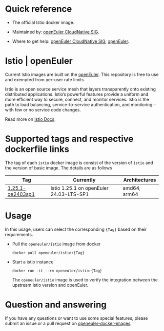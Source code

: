 # Quick reference

- The official Istio docker image.

- Maintained by: [openEuler CloudNative SIG](https://gitee.com/openeuler/cloudnative).

- Where to get help: [openEuler CloudNative SIG](https://gitee.com/openeuler/cloudnative), [openEuler](https://gitee.com/openeuler/community).

# Istio | openEuler
Current Istio images are built on the [openEuler](https://repo.openeuler.org/). This repository is free to use and exempted from per-user rate limits.

Istio is an open source service mesh that layers transparently onto existing distributed applications. Istio’s powerful features provide a uniform and more efficient way to secure, connect, and monitor services. Istio is the path to load balancing, service-to-service authentication, and monitoring – with few or no service code changes.

Read more on [Istio Docs](https://istio.io/latest/docs/).

# Supported tags and respective dockerfile links
The tag of each `istio` docker image is consist of the version of `istio` and the version of basic image. The details are as follows

| Tag                                                                                                                             | Currently                               | Architectures |
|---------------------------------------------------------------------------------------------------------------------------------|-----------------------------------------|---------------|
| [1.25.1-oe2403sp1](https://gitee.com/openeuler/openeuler-docker-images/blob/master/Cloud/istio/1.25.1/24.03-lts-sp1/Dockerfile) | Istio 1.25.1 on openEuler 24.03-LTS-SP1 | amd64, arm64  |

# Usage
In this usage, users can select the corresponding `{Tag}` based on their requirements.

- Pull the `openeuler/istio` image from docker

	```
	docker pull openeuler/istio:{Tag}
	```

- Start a istio instance

    ```
    docker run -it --rm openeuler/istio:{Tag}
    ```
    The `openeuler/istio` image is used to verify the integration between the upstream Istio version and openEuler. 

  
# Question and answering
If you have any questions or want to use some special features, please submit an issue or a pull request on [openeuler-docker-images](https://gitee.com/openeuler/openeuler-docker-images).